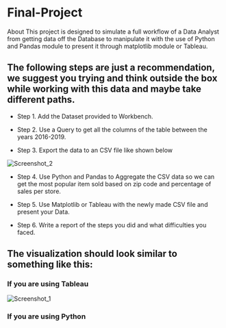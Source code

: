 # Final-Project
About This project is designed to simulate a full workflow of a Data Analyst from getting data off the Database to manipulate it with the use of Python and Pandas module to present it through matplotlib module or Tableau.

## The following steps are just a recommendation, we suggest you trying and think outside the box while working with this data and maybe take different paths.

+ Step 1.
Add the Dataset provided to Workbench.

+ Step 2.
Use a Query to get all the columns of the table between the years 2016-2019.

+ Step 3.
Export the data to an CSV file like shown below

![Screenshot_2](https://github.com/Dimitris-VR/Final-Project/assets/80831226/0f419def-e386-4267-9ac9-f8704f0ba5ae)


+ Step 4.
Use Python and Pandas to Aggregate the CSV data so we can get the most popular item sold based on zip code and percentage of sales per store.

+ Step 5.
Use Matplotlib or Tableau with the newly made CSV file and present your Data.

+ Step 6.
Write a report of the steps you did and what difficulties you faced.


## The visualization should look similar to something like this:

### If you are using Tableau

![Screenshot_1](https://github.com/Dimitris-VR/Final-Project/assets/80831226/4aa4d454-024d-4afd-b600-009ffa29f38c)

### If you are using Python

